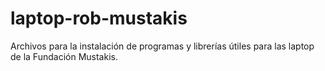 # laptop-rob-mustakis
Archivos para la instalación de programas y librerías útiles para las laptop de la Fundación Mustakis.
